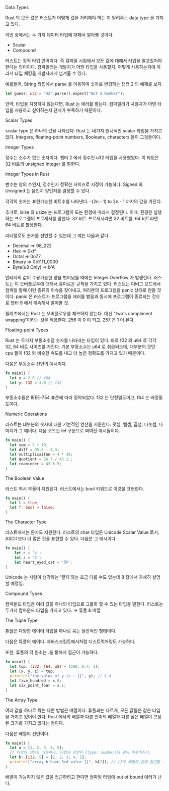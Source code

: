 Data Types

Rust 의 모든 값은 러스트가 어떻게 값을 처리해야 하는 지 알려주는 data type 을 가지고 있다.

이번 장에서는 두 가지 데이터 타입에 대해서 알아볼 것이다.

- Scalar
- Compound

러스트는 정적 타입 언어이다. 즉 컴파일 시점에서 모든 값에 대해서 타입을 알고있어야 한다는 의미이다. 컴파일러는 개발자가 어떤 타입을 사용할지, 어떻게 사용하는지에 따라서 타입 체킹을 개발자에게 넘겨줄 수 있다.

예를들어, String 타입에서 parse 를 이용하여 숫자로 변경하는 챕터 2 의 예제를 보자.

```rust
let guess: u32 = "42".parse().expect("Not a Number");
```

만약, 타입을 지정하지 않는다면, Rust 는 에러를 뱉는다. 컴파일러가 사용자가 어떤 타입을 사용하고 싶어하는지 단서가 부족하기 때문이다.

Scalar Types

scalar type 은 하나의 값을 나타낸다. Rust 는 네가지 원시적인 scalar 타입을 가지고 있다. Integers, floating-point numbers, Booleans, characters 들이 그것들이다.

Integer Types

정수는 소수가 없는 숫자이다. 챕터 2 에서 정수인 u32 타입을 사용했었다. 이 타입은 32 비트의 unsigned Integer 를 말한다.

Integer Types in Rust

변수는 양의 수인지, 정수인지 정확한 사이즈로 지정이 가능하다. Signed 와 Unsigned 는 음인지 양인지를 결정할 수 있다.

각각의 숫자는 표현가능한 비트수를 나타낸다. -(2n - 1) to 2n - 1 까지의 값을 가진다.

추가로, isize 와 usize 는 프로그램이 도는 환경에 따라서 결정된다. 이때, 환경은 실행하는 프로그램의 프로세서를 말한다. 32 비트 프로세서라면 32 비트를, 64 비트라면 64 비트를 할당한다.

리터럴로도 숫자를 선언할 수 있는데 그 예는 다음과 같다.

- Decimal ⇒ 98_222
- Hex ⇒ 0xff
- Octal ⇒ 0o77
- Binary ⇒ 0b1111_0000
- Byte(u8 Only) ⇒ b'A'

인테저의 값이 수용가능한 양을 벗어났을 때에는 Integer Overflow 가 발생한다. 러스트는 이 오버플로우에 대해서 흥미로운 규칙을 가지고 있다. 러스트는 디버그 모드에서 컴파일 할때 이런 종류의 이슈를 찾아내고, 여러분의 프로그램을 panic 상태로 만들 것이다. panic 은 러스트가 프로그램을 에러를 뱉음과 동시에 프로그램이 종료되는 것으로 챕터 9 에서 계속해서 알아볼 것.

릴리즈에서는 Rust 는 오버플로우를 체크하지 않는다. 대신 "two's compliment wrapping"이라는 것을 적용한다. 256 이 0 이 되고, 257 은 1 이 된다.

Floating-point Types

Rust 는 두가지 부동소수점 숫자를 나타내는 타입이 있다. 바로 f32 와 u64 로 각각 32, 64 비트 사이즈를 가진다. 기본 부동소수는 u64 로 취급되는데, 대부분의 모던 cpu 들이 f32 와 비슷한 속도를 내고 더 높은 정확도를 가지고 있기 때문이다.

다음은 부동소수 선언의 예시이다.

```rust
fn main() {
  let x = 2.0 // f64
  let y: f32 = 3.0 // f32
}
```

부동소수들은 IEEE-754 표준에 따라 정의되었다. f32 는 단정밀도이고, f64 는 배정밀도이다.

Numeric Operations

러스트는 대부분의 숫자에 대한 기본적인 연산을 지원한다. 덧셈, 뺄셈, 곱샘, 나눗셈, 나머지가 그 예이다. 다음 코드는 let 구문으로 짜여진 예시들이다.

```rust
fn main() {
  let sum = 5 + 10;
  let diff = 95.5 - 4.3;
  let multiplicaiton = 4 * 30;
  let quotient = 56.7 / 43.2.;
  let reaminder = 43 % 5;
}
```

The Boolean Value

러스트 역시 부울이 지원된다. 러스트에서는 bool 키워드로 이것을 표현한다.

```rust
fn main() {
  let t = true;
  let f: bool = false;
}
```

The Character Type

러스트에서는 문자도 지원한다. 러스트의 char 타입은 Unicode Scalar Value 로서, ASCII 보다 더 많은 것을 표현할 수 있다. 다음은 그 예시이다.

```rust
fn main() {
    let c = 'z';
    let z = 'ℤ';
    let heart_eyed_cat = '😻';
}
```

Unicode 는 사람이 생각하는 '글자'와는 조금 다를 수도 있는데 8 장에서 자세히 설명할 예정임.

Compound Types

컴파운드 타입은 여러 값을 하나의 타입으로 그룹화 할 수 있는 타입을 말한다. 러스트는 두가지 컴파운드 타입을 가지고 있다. ⇒ 튜플 & 배열

The Tuple Type

튜플은 다양한 데이터 타입을 하나로 묶는 일반적인 형태이다.

다음은 튜플의 예이다. 자바스크립트에서처럼 디스트럭쳐링도 가능하다.

또한, 튜플의 각 원소는 .을 통해서 접근이 가능하다.

```rust
fn main() {
  let tup: (i32, f64, u8) = (500, 6.4, 1);
  let (x, y, z) = tup;
  println!("the value of y is : {}", y); // 6.4
  let five_hundred = x.0;
  let six_point_four = x.1;
}
```

The Array Type

여러 값을 하나로 묶는 다른 방법은 배열이다. 튜플과는 다르게, 모든 값들은 같은 타입을 가지고 있어야 한다. Rust 에서의 배열과 다른 언어의 배열과 다른 점은 배열이 고정된 크기를 가지고 있다는 점이다.

다음은 배열의 선언이다.

```rust
fn main() {
  let a = [1, 2, 3, 4, 5];
  // 타입의 선언도 가능하다. 타입의 선언은 [type; number]와 같이 이루어진다.
  let b: [i32; 5] = [1, 2, 3, 4, 5];
  println!("array b have 3rd value {}", b[2]); // []로 배열의 값에 접근할 수 있다.
}
```

배열이 가능하지 않은 값을 접근하려고 한다면 컴파일 타임에 out of bound 에러가 난다.
